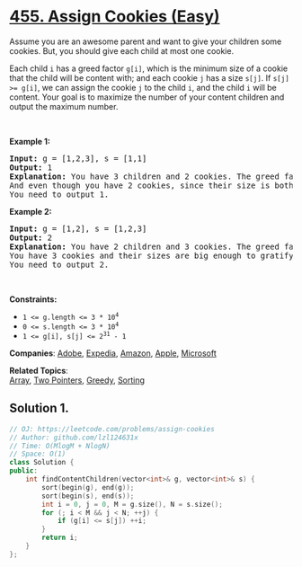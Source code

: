 # [455. Assign Cookies (Easy)](https://leetcode.com/problems/assign-cookies)

<p>Assume you are an awesome parent and want to give your children some cookies. But, you should give each child at most one cookie.</p>

<p>Each child <code>i</code> has a greed factor <code>g[i]</code>, which is the minimum size of a cookie that the child will be content with; and each cookie <code>j</code> has a size <code>s[j]</code>. If <code>s[j] &gt;= g[i]</code>, we can assign the cookie <code>j</code> to the child <code>i</code>, and the child <code>i</code> will be content. Your goal is to maximize the number of your content children and output the maximum number.</p>

<p>&nbsp;</p>
<p><strong class="example">Example 1:</strong></p>

<pre>
<strong>Input:</strong> g = [1,2,3], s = [1,1]
<strong>Output:</strong> 1
<strong>Explanation:</strong> You have 3 children and 2 cookies. The greed factors of 3 children are 1, 2, 3. 
And even though you have 2 cookies, since their size is both 1, you could only make the child whose greed factor is 1 content.
You need to output 1.
</pre>

<p><strong class="example">Example 2:</strong></p>

<pre>
<strong>Input:</strong> g = [1,2], s = [1,2,3]
<strong>Output:</strong> 2
<strong>Explanation:</strong> You have 2 children and 3 cookies. The greed factors of 2 children are 1, 2. 
You have 3 cookies and their sizes are big enough to gratify all of the children, 
You need to output 2.
</pre>

<p>&nbsp;</p>
<p><strong>Constraints:</strong></p>

<ul>
	<li><code>1 &lt;= g.length &lt;= 3 * 10<sup>4</sup></code></li>
	<li><code>0 &lt;= s.length &lt;= 3 * 10<sup>4</sup></code></li>
	<li><code>1 &lt;= g[i], s[j] &lt;= 2<sup>31</sup> - 1</code></li>
</ul>


**Companies**:
[Adobe](https://leetcode.com/company/adobe), [Expedia](https://leetcode.com/company/expedia), [Amazon](https://leetcode.com/company/amazon), [Apple](https://leetcode.com/company/apple), [Microsoft](https://leetcode.com/company/microsoft)

**Related Topics**:  
[Array](https://leetcode.com/tag/array), [Two Pointers](https://leetcode.com/tag/two-pointers), [Greedy](https://leetcode.com/tag/greedy), [Sorting](https://leetcode.com/tag/sorting)

## Solution 1.

```cpp
// OJ: https://leetcode.com/problems/assign-cookies
// Author: github.com/lzl124631x
// Time: O(MlogM + NlogN)
// Space: O(1)
class Solution {
public:
    int findContentChildren(vector<int>& g, vector<int>& s) {
        sort(begin(g), end(g));
        sort(begin(s), end(s));
        int i = 0, j = 0, M = g.size(), N = s.size();
        for (; i < M && j < N; ++j) {
            if (g[i] <= s[j]) ++i;
        }
        return i;
    }
};
```